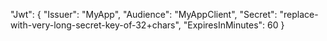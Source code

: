 "Jwt": {
    "Issuer": "MyApp",
    "Audience": "MyAppClient",
    "Secret": "replace-with-very-long-secret-key-of-32+chars",
    "ExpiresInMinutes": 60
  }
